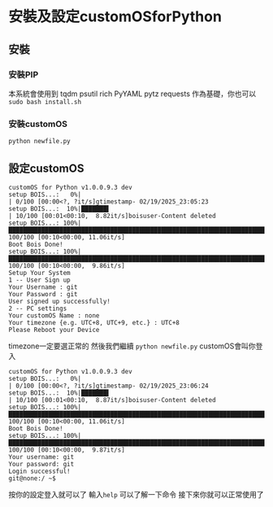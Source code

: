 # 安裝及設定customOSforPython
## 安裝
### 安裝PIP
本系統會使用到 tqdm psutil rich PyYAML pytz requests 作為基礎，你也可以`sudo bash install.sh`
### 安裝customOS
`python newfile.py`
## 設定customOS
```
customOS for Python v1.0.0.9.3 dev
setup BOIS...:   0%|                                                                                    | 0/100 [00:00<?, ?it/s]gtimestamp- 02/19/2025_23:05:23
setup BOIS...:  10%|███████▌                                                                   | 10/100 [00:01<00:10,  8.82it/s]boisuser-Content deleted 
setup BOIS...: 100%|██████████████████████████████████████████████████████████████████████████| 100/100 [00:10<00:00, 11.06it/s]
Boot Bois Done!
setup BOIS...: 100%|██████████████████████████████████████████████████████████████████████████| 100/100 [00:10<00:00,  9.86it/s]
Setup Your System
1 -- User Sign up
Your Username : git
Your Password : git
User signed up successfully!
2 -- PC settings
Your customOS Name : none
Your timezone {e.g. UTC+8, UTC+9, etc.} : UTC+8
Please Reboot your Device
```
timezone一定要選正常的
然後我們繼續 `python newfile.py`
customOS會叫你登入
```
customOS for Python v1.0.0.9.3 dev
setup BOIS...:   0%|                                                                                    | 0/100 [00:00<?, ?it/s]gtimestamp- 02/19/2025_23:06:24
setup BOIS...:  10%|███████▌                                                                   | 10/100 [00:01<00:10,  8.87it/s]boisuser-Content deleted 
setup BOIS...: 100%|██████████████████████████████████████████████████████████████████████████| 100/100 [00:10<00:00, 11.06it/s]
Boot Bois Done!
setup BOIS...: 100%|██████████████████████████████████████████████████████████████████████████| 100/100 [00:10<00:00,  9.87it/s]
Your username: git
Your password: git
Login successful!
git@none:/ ~$ 
```
按你的設定登入就可以了
輸入`help` 可以了解一下命令
接下來你就可以正常使用了
